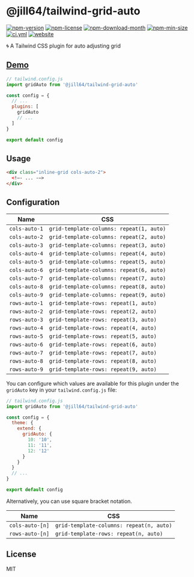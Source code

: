 <!----- BEGIN GHOST DOCS HEADER ----->

# @jill64/tailwind-grid-auto


<!----- BEGIN GHOST DOCS BADGES ----->
<a href="https://npmjs.com/package/@jill64/tailwind-grid-auto"><img src="https://img.shields.io/npm/v/@jill64/tailwind-grid-auto" alt="npm-version" /></a> <a href="https://npmjs.com/package/@jill64/tailwind-grid-auto"><img src="https://img.shields.io/npm/l/@jill64/tailwind-grid-auto" alt="npm-license" /></a> <a href="https://npmjs.com/package/@jill64/tailwind-grid-auto"><img src="https://img.shields.io/npm/dm/@jill64/tailwind-grid-auto" alt="npm-download-month" /></a> <a href="https://npmjs.com/package/@jill64/tailwind-grid-auto"><img src="https://img.shields.io/bundlephobia/min/@jill64/tailwind-grid-auto" alt="npm-min-size" /></a> <a href="https://github.com/jill64/tailwind-grid-auto/actions/workflows/ci.yml"><img src="https://github.com/jill64/tailwind-grid-auto/actions/workflows/ci.yml/badge.svg" alt="ci.yml" /></a> <a href="https://tailwind-grid-auto.jill64.dev"><img src="https://img.shields.io/website?up_message=working&down_message=down&url=https%3A%2F%2Ftailwind-grid-auto.jill64.dev" alt="website" /></a>
<!----- END GHOST DOCS BADGES ----->


🌀 A Tailwind CSS plugin for auto adjusting grid

## [Demo](https://tailwind-grid-auto.jill64.dev)

<!----- END GHOST DOCS HEADER ----->

```js:tailwind.config.js
// tailwind.config.js
import gridAuto from '@jill64/tailwind-grid-auto'

const config = {
  // ...
  plugins: [
    gridAuto
    // ...
  ]
}

export default config
```

## Usage

```html
<div class="inline-grid cols-auto-2">
  <!–- ... -–>
</div>
```

## Configuration

| Name          | CSS                                      |
| ------------- | ---------------------------------------- |
| `cols-auto-1` | `grid-template-columns: repeat(1, auto)` |
| `cols-auto-2` | `grid-template-columns: repeat(2, auto)` |
| `cols-auto-3` | `grid-template-columns: repeat(3, auto)` |
| `cols-auto-4` | `grid-template-columns: repeat(4, auto)` |
| `cols-auto-5` | `grid-template-columns: repeat(5, auto)` |
| `cols-auto-6` | `grid-template-columns: repeat(6, auto)` |
| `cols-auto-7` | `grid-template-columns: repeat(7, auto)` |
| `cols-auto-8` | `grid-template-columns: repeat(8, auto)` |
| `cols-auto-9` | `grid-template-columns: repeat(9, auto)` |
| `rows-auto-1` | `grid-template-rows: repeat(1, auto)`    |
| `rows-auto-2` | `grid-template-rows: repeat(2, auto)`    |
| `rows-auto-3` | `grid-template-rows: repeat(3, auto)`    |
| `rows-auto-4` | `grid-template-rows: repeat(4, auto)`    |
| `rows-auto-5` | `grid-template-rows: repeat(5, auto)`    |
| `rows-auto-6` | `grid-template-rows: repeat(6, auto)`    |
| `rows-auto-7` | `grid-template-rows: repeat(7, auto)`    |
| `rows-auto-8` | `grid-template-rows: repeat(8, auto)`    |
| `rows-auto-9` | `grid-template-rows: repeat(9, auto)`    |

You can configure which values are available for this plugin under the `gridAuto` key in your `tailwind.config.js` file:

```js:tailwind.config.js
// tailwind.config.js
import gridAuto from '@jill64/tailwind-grid-auto'

const config = {
  theme: {
    extend: {
      gridAuto: {
        10: '10',
        11: '11',
        12: '12'
      }
    }
  }
  // ...
}

export default config
```

Alternatively, you can use square bracket notation.

| Name            | CSS                                      |
| --------------- | ---------------------------------------- |
| `cols-auto-[n]` | `grid-template-columns: repeat(n, auto)` |
| `rows-auto-[n]` | `grid-template-rows: repeat(n, auto)`    |

<!----- BEGIN GHOST DOCS FOOTER ----->

## License

MIT

<!----- END GHOST DOCS FOOTER ----->
